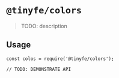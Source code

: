 # `@tinyfe/colors`

> TODO: description

## Usage

```
const colos = require('@tinyfe/colors');

// TODO: DEMONSTRATE API
```
